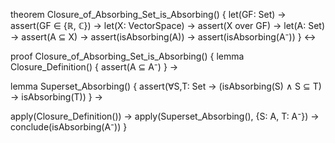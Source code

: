 theorem Closure_of_Absorbing_Set_is_Absorbing() {
  let(GF: Set) →
  assert(GF ∈ {ℝ, ℂ}) →
  let(X: VectorSpace) →
  assert(X over GF) →
  let(A: Set) →
  assert(A ⊆ X) →
  assert(isAbsorbing(A)) →
  assert(isAbsorbing(A⁻))
} ↔

proof Closure_of_Absorbing_Set_is_Absorbing() {
  lemma Closure_Definition() {
    assert(A ⊆ A⁻)
  } →
  
  lemma Superset_Absorbing() {
    assert(∀S,T: Set →
      (isAbsorbing(S) ∧ S ⊆ T) → isAbsorbing(T))
  } →
  
  apply(Closure_Definition()) →
  apply(Superset_Absorbing(), {S: A, T: A⁻}) →
  conclude(isAbsorbing(A⁻))
}